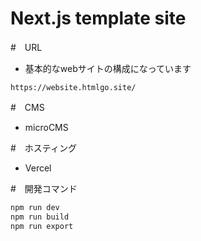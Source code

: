 # Next.js template site



#　URL

- 基本的なwebサイトの構成になっています

```
https://website.htmlgo.site/
```

#　CMS

- microCMS

#　ホスティング

- Vercel

#　開発コマンド

```bash
npm run dev
npm run build
npm run export
```



